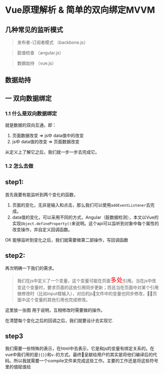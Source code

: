 # Vue原理解析 & 简单的双向绑定MVVM

## 几种常见的监听模式

> 发布者-订阅者模式 （backbone.js）  

> 脏值检查 （angular.js）  

> 数据劫持 （vue.js） 

## 数据劫持


## 一 双向数据绑定

### 1.1 什么是双向数据绑定

就是数据的双向互通，即：

1. 页面数据改变 => js中 data值中的改变
2. js中 data值的改变 => 页面数据改变

从定义上了解它之后，我们就一步一步去完成它。

### 1.2 怎么去做

step1:
---
首先我要有能监听到两个变化的函数，
1. 页面的变化，无非是输入和点击，那么我们可以使用`addEventListener`去完成。
2. data值的变化，可以采用不同的方式，Angular（脏数据检测），本文以Vue的实现`Object.defineProperty()`来说明。这个api可以监听到对象中每个属性的改变操作，并自定义回调函数。

OK 能够监听到变化之后，我们就需要做第二部操作，写回调函数


step2:
---
再次明确一下我们的需求。  
> 我们在js中定义了一个变量，这个变量可能在页面<spann style="color:red; font-size:20px">多处</spann>引用。当在js中改变这个变量时，要求页面的这些引用同步更新；而且当在页面中对某个引用做修改时（比如input框输入），对应的js文件中的变量也同步修改，页面中这个变量的其他引用也完成修改。

这里放一张图 用于说明，互相修改时需要做的操作。

在清楚每个变化之后的回调之后，我们就要设计去实现它.

step3
---
我们需要一些特殊的表示，在html中去表示，它是和js的变量有绑定关系的。在vue中我们用的是`{{}}`和`v-`的方式。最终呈献给用户的其实是将他们编译后的代码。所以我就需要一个compile文件来完成这些工作。主要的工作还是将这些符号里的值赋值给
